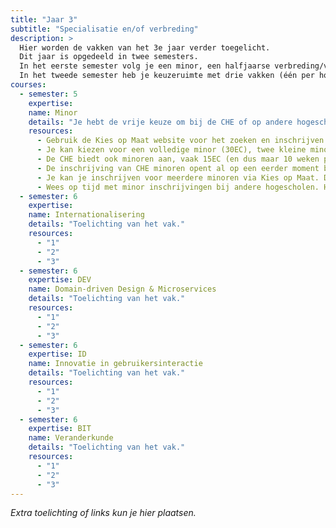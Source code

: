 ```yaml
---
title: "Jaar 3"
subtitle: "Specialisatie en/of verbreding"
description: >
  Hier worden de vakken van het 3e jaar verder toegelicht.
  Dit jaar is opgedeeld in twee semesters. 
  In het eerste semester volg je een minor, een halfjaarse verbreding/verdieping naar keuze, aan de CHE of een andere hogeschool. 
  In het tweede semester heb je keuzeruimte met drie vakken (één per hoofdrichting), waarvan je er twee kiest om te volgen, naast het verplichte vak internationalisering.
courses:
  - semester: 5
    expertise: 
    name: Minor
    details: "Je hebt de vrije keuze om bij de CHE of op andere hogescholen een semester lang te verbreden of te verdiepen in een onderwerp wat jou interesseert. Zo hebben bestuursleden van NULL al de volgende minoren gevolgd: Twan (Premaster), Emma (Premaster), Menno (Minor AI aan de Avans Hogeschool), Natalia (Minor E-Sports & Media Management aan de BUas) en Daan (Minor Design for Health)." 
    resources:
      - Gebruik de Kies op Maat website voor het zoeken en inschrijven van minoren.
      - Je kan kiezen voor een volledige minor (30EC), twee kleine minoren (15EC) of een premaster aan het einde van de studie (30EC).
      - De CHE biedt ook minoren aan, vaak 15EC (en dus maar 10 weken per minor), welke verbreding kunnen bieden of makkelijke opties zijn als je niet naar een andere hogeschool wilt.  
      - De inschrijving van CHE minoren opent al op een eerder moment binnen Osiris, niet via Kies op Maat. Wees er met de inschrijving direct bij (wanneer de inschrijving opent om 00:00) want deze minoren zijn gewild. De minor Brein en Manipulatie is bijvoorbeeld één van de populairste en vaak binnen de eerste minuten al vol. 
      - Je kan je inschrijven voor meerdere minoren via Kies op Maat. Dit is handig als je buiten de CHE zoekt, gezien een minor soms niet zal starten door te weinig inschrijvingen of andere omstandigheden. Je moet wel zorgen dat je uiteindelijk maar voor 1 minor definitief ingeschreven staat bij Studielink en de andere uitschrijft.
      - Wees op tijd met minor inschrijvingen bij andere hogescholen. Het hele inschrijfproces (een overeenkomst van de school ontvangen, opsturen naar de examencommissie, daar reactie op krijgen, etc) kan al snel een week of 2 duren.
  - semester: 6
    expertise:
    name: Internationalisering
    details: "Toelichting van het vak."
    resources:
      - "1"
      - "2"
      - "3"
  - semester: 6
    expertise: DEV
    name: Domain-driven Design & Microservices
    details: "Toelichting van het vak."
    resources:
      - "1"
      - "2"
      - "3"
  - semester: 6
    expertise: ID
    name: Innovatie in gebruikersinteractie
    details: "Toelichting van het vak."
    resources:
      - "1"
      - "2"
      - "3"
  - semester: 6
    expertise: BIT
    name: Veranderkunde
    details: "Toelichting van het vak."
    resources:
      - "1"
      - "2"
      - "3"
---
```


*Extra toelichting of links kun je hier plaatsen.*  
